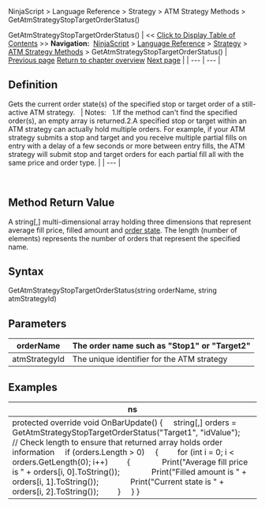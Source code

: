 ﻿
NinjaScript \> Language Reference \> Strategy \> ATM Strategy Methods \> GetAtmStrategyStopTargetOrderStatus()

GetAtmStrategyStopTargetOrderStatus()
| \<\< [Click to Display Table of Contents](getatmstrategystoptargetorders.md) \>\> **Navigation:**     [NinjaScript](ninjascript.md) \> [Language Reference](language_reference_wip.md) \> [Strategy](strategy.md) \> [ATM Strategy Methods](atm_strategy_methods.md) \> GetAtmStrategyStopTargetOrderStatus() | [Previous page](getatmstrategyrealizedprofitlo.md) [Return to chapter overview](atm_strategy_methods.md) [Next page](getatmstrategyunrealizedprofit.md) |
| --- | --- |
## Definition
Gets the current order state(s) of the specified stop or target order of a still\-active ATM strategy.
 
| Notes:   1\.If the method can't find the specified order(s), an empty array is returned.2\.A specified stop or target within an ATM strategy can actually hold multiple orders. For example, if your ATM strategy submits a stop and target and you receive multiple partial fills on entry with a delay of a few seconds or more between entry fills, the ATM strategy will submit stop and target orders for each partial fill all with the same price and order type. |
| --- |

 
## Method Return Value
A string\[,] multi\-dimensional array holding three dimensions that represent average fill price, filled amount and [order state](order_state_definitions.md). The length (number of elements) represents the number of orders that represent the specified name.
## 
## Syntax
GetAtmStrategyStopTargetOrderStatus(string orderName, string atmStrategyId)
 
## 
## Parameters
| orderName | The order name such as "Stop1" or "Target2" |
| --- | --- |
| atmStrategyId | The unique identifier for the ATM strategy |

## 
## Examples
| ns |
| --- |
| protected override void OnBarUpdate() {      string\[,] orders \= GetAtmStrategyStopTargetOrderStatus("Target1", "idValue");        // Check length to ensure that returned array holds order information      if (orders.Length \> 0)      {          for (int i \= 0; i \< orders.GetLength(0); i\+\+)          {                Print("Average fill price is " \+ orders\[i, 0].ToString());                Print("Filled amount is " \+ orders\[i, 1].ToString());                Print("Current state is " \+ orders\[i, 2].ToString());          }      } } |
